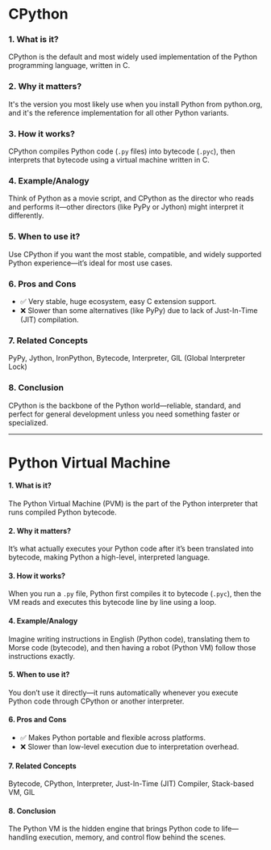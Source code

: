 # CPython

### 1. What is it?  
CPython is the default and most widely used implementation of the Python programming language, written in C.

### 2. Why it matters?  
It's the version you most likely use when you install Python from python.org, and it's the reference implementation for all other Python variants.

### 3. How it works?  
CPython compiles Python code (`.py` files) into bytecode (`.pyc`), then interprets that bytecode using a virtual machine written in C.

### 4. Example/Analogy  
Think of Python as a movie script, and CPython as the director who reads and performs it—other directors (like PyPy or Jython) might interpret it differently.

### 5. When to use it?  
Use CPython if you want the most stable, compatible, and widely supported Python experience—it’s ideal for most use cases.

### 6. Pros and Cons  
- ✅ Very stable, huge ecosystem, easy C extension support.  
- ❌ Slower than some alternatives (like PyPy) due to lack of Just-In-Time (JIT) compilation.

### 7. Related Concepts  
PyPy, Jython, IronPython, Bytecode, Interpreter, GIL (Global Interpreter Lock)

### 8. Conclusion  
CPython is the backbone of the Python world—reliable, standard, and perfect for general development unless you need something faster or specialized.

---

# Python Virtual Machine

#### 1. What is it?  
The Python Virtual Machine (PVM) is the part of the Python interpreter that runs compiled Python bytecode.

#### 2. Why it matters?  
It’s what actually executes your Python code after it’s been translated into bytecode, making Python a high-level, interpreted language.

#### 3. How it works?  
When you run a `.py` file, Python first compiles it to bytecode (`.pyc`), then the VM reads and executes this bytecode line by line using a loop.

#### 4. Example/Analogy  
Imagine writing instructions in English (Python code), translating them to Morse code (bytecode), and then having a robot (Python VM) follow those instructions exactly.

#### 5. When to use it?  
You don’t use it directly—it runs automatically whenever you execute Python code through CPython or another interpreter.

#### 6. Pros and Cons  
- ✅ Makes Python portable and flexible across platforms.  
- ❌ Slower than low-level execution due to interpretation overhead.

#### 7. Related Concepts  
Bytecode, CPython, Interpreter, Just-In-Time (JIT) Compiler, Stack-based VM, GIL

#### 8. Conclusion  
The Python VM is the hidden engine that brings Python code to life—handling execution, memory, and control flow behind the scenes.
